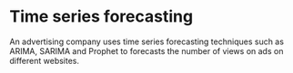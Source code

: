 # Time series forecasting
An advertising company uses time series forecasting techniques such as ARIMA, SARIMA and Prophet to forecasts the number of views on ads on different websites. 
